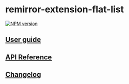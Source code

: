 # remirror-extension-flat-list

[![NPM version](https://img.shields.io/npm/v/remirror-extension-flat-list?color=a1b858&style=flat-square)](https://www.npmjs.com/package/remirror-extension-flat-list)

## [User guide](https://prosemirror-flat-list.netlify.app/guide/remirror-guide)

## [API Reference](https://prosemirror-flat-list.netlify.app/docs/remirror_extension_flat_list)

## [Changelog](https://github.com/ocavue/prosemirror-flat-list/blob/master/packages/remirror-extension/CHANGELOG.md)
